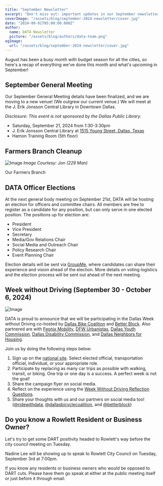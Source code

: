 ```yaml
---
title: "September Newsletter"
excerpt: "Don't miss out: important updates in our September newsletter!"
coverImage: "/assets/blog/september-2024-newsletter/cover.jpg"
date: "2024-09-01T05:00:00.000Z"
author:
  name: DATA Newsletter
  picture: "/assets/blog/authors/data-team.png"
ogImage:
  url: "/assets/blog/september-2024-newsletter/cover.jpg"
---
```


August has been a busy month with budget season for all the cities, so here's a recap of everything we've done this month and what's upcoming in September!

## September General Meeting

Our September General Meeting details have been finalized, and we are moving to a new venue! (We outgrew our current venue.) We will meet at the J. Erik Jonsson Central Library in Downtown Dallas.

*Disclosure: This event is not sponsored by the Dallas Public Library.*

- Saturday, September 21, 2024 from 1:30-3:30pm
- J. Erik Jonsson Central Library at [1515 Young Street, Dallas, Texas](https://maps.app.goo.gl/LHhTx8uswQUCy9EWA)
- Hamon Training Room (5th floor)

<!-- no I am not making a countdown widget -->

## Farmers Branch Cleanup

![Image](/assets/blog/september-2024-newsletter/fb-trash-pickup.jpg)
*Image Courtesy: Jon (229 Man)*

Our Farmers Branch <!-- incomplete? -->

## DATA Officer Elections

<!-- do we have rights to the pusheen gif idk -->

At the next general body meeting on September 21st, DATA will be hosting an election for officers and committee chairs. All members are free to register as a candidate for any position, but can only serve in one elected position. The positions up for election are:

- President
- Vice President
- Secretary
- Media/Gov Relations Chair
- Social Media and Outreach Chair
- Policy Research Chair
- Event Planning Chair

Election details will be sent via [GroupMe](https://go.ridewithdata.org/groupme), where candidates can share their experience and vision ahead of the election. More details on voting logistics and the election process will be sent out ahead of the next meeting.

## Week without Driving (September 30 - October 6, 2024)

![Image](/assets/blog/september-2024-newsletter/dbc.png)

DATA is proud to announce that we will be participating in the Dallas Week without Driving co-hosted by [Dallas Bike Coalition](https://www.instagram.com/dallasbicyclecoalition/) and [Better Block](https://www.betterblock.org/). Also partnered are with [Feonix Mobility](https://feonix.org/), [DFW Urbanistas](https://www.instagram.com/urbanistasdfw/), [Dallas Youth Commission](https://dallascityhall.com/government/Boards-and-Commissions/Youth-Commission/Pages/default.aspx), [Dallas Disability Commission](https://dallascityhall.com/government/Boards-and-Commissions/Commission-on-Disabilities/Pages/default.aspx), and [Dallas Neighbors for Housing](https://www.dallasneighborsforhousing.org/).

Join us by doing the following steps below:

1. Sign up on the [national site](https://go.ridewithdata.org/wwd-signup). Select elected official, transportation official, individual, or your appropriate role.
2. Participate by replacing as many car trips as possible with walking, transit, or biking. One trip or one day is a success. A perfect week is not the goal!
3. Share the campaign flyer on social media.
4. Reflect on the experience using the [Week Without Driving Reflection Questions](https://go.ridewithdata.org/wwd-reflection).
5. Share your thoughts with us and our partners on social media too! ([@ridewithdata](https://instagram.com/ridewithdata), [@dallasbicyclecoalition](https://instagram.com/dallasbicyclecoalition), and [@betterblock](https://instagram.com/betterblock))

## Do you know a Rowlett Resident or Business Owner?

Let's try to get some DART positivity headed to Rowlett's way before the city council meeting on Tuesday.

Nadine Lee will be showing up to speak to Rowlett City Council on Tuesday, September 3rd at 7:00pm.

If you know any residents or business owners who would be opposed to DART cuts. Please have them go speak at either at the public meeting itself or just before it through email.

